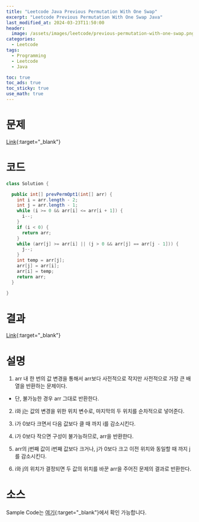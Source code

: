```yaml
---
title: "Leetcode Java Previous Permutation With One Swap"
excerpt: "Leetcode Previous Permutation With One Swap Java"
last_modified_at: 2024-03-23T11:50:00
header:
  image: /assets/images/leetcode/previous-permutation-with-one-swap.png
categories:
  - Leetcode
tags:
  - Programming
  - Leetcode
  - Java

toc: true
toc_ads: true
toc_sticky: true
use_math: true
---
```

# 문제
[Link](https://leetcode.com/problems/previous-permutation-with-one-swap/){:target="_blank"}

# 코드
```java
class Solution {

  public int[] prevPermOpt1(int[] arr) {
    int i = arr.length - 2;
    int j = arr.length - 1;
    while (i >= 0 && arr[i] <= arr[i + 1]) {
      i--;
    }
    if (i < 0) {
      return arr;
    }
    while (arr[j] >= arr[i] || (j > 0 && arr[j] == arr[j - 1])) {
      j--;
    }
    int temp = arr[j];
    arr[j] = arr[i];
    arr[i] = temp;
    return arr;
  }

}
```

# 결과
[Link](https://leetcode.com/problems/previous-permutation-with-one-swap/submissions/1211315378/){:target="_blank"}

# 설명
1. arr 내 한 번의 값 변경을 통해서 arr보다 사전적으로 작지만 사전적으로 가장 큰 배열을 반환하는 문제이다.
- 단, 불가능한 경우 arr 그대로 반환한다.

2. i와 j는 값의 변경을 위한 위치 변수로, 마지막의 두 위치를 순차적으로 넣어준다.

3. i가 0보다 크면서 다음 값보다 클 때 까지 i를 감소시킨다.

4. i가 0보다 작으면 구성이 불가능하므로, arr을 반환한다.

5. arr의 j번째 값이 i번째 값보다 크거나, j가 0보다 크고 이전 위치와 동일할 때 까지 j를 감소시킨다.

6. i와 j의 위치가 결정되면 두 값의 위치를 바꾼 arr을 주어진 문제의 결과로 반환한다.

# 소스
Sample Code는 [여기](https://github.com/GracefulSoul/leetcode/blob/master/src/main/java/gracefulsoul/problems/PreviousPermutationWithOneSwap.java){:target="_blank"}에서 확인 가능합니다.